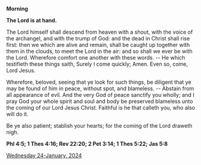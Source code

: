 **Morning**

**The Lord is at hand.**
 
The Lord himself shall descend from heaven with a shout, with the voice of the archangel, and with the trump of God: and the dead in Christ shall rise first: then we which are alive and remain, shall be caught up together with them in the clouds, to meet the Lord in the air: and so shall we ever be with the Lord. Wherefore comfort one another with these words. -- He which testifieth these things saith, Surely I come quickly; Amen. Even so, come, Lord Jesus.
 
Wherefore, beloved, seeing that ye look for such things, be diligent that ye may be found of him in peace, without spot, and blameless. -- Abstain from all appearance of evil. And the very God of peace sanctify you wholly; and I pray God your whole spirit and soul and body be preserved blameless unto the coming of our Lord Jesus Christ. Faithful is he that calleth you, who also will do it.
 
Be ye also patient; stablish your hearts; for the coming of the Lord draweth nigh.  

**Phl 4:5; 1 Thes 4:16; Rev 22:20; 2 Pet 3:14; 1 Thes 5:22; Jas 5:8**

[Wednesday 24-January, 2024](https://t.me/daily_light)
